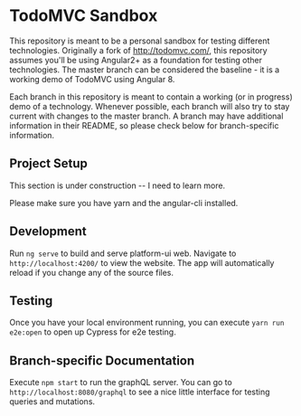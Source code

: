 # TodoMVC Sandbox

This repository is meant to be a personal sandbox for testing different technologies.
Originally a fork of http://todomvc.com/, this repository assumes you'll be using Angular2+ as a foundation for testing other technologies.
The master branch can be considered the baseline - it is a working demo of TodoMVC using Angular 8.

Each branch in this repository is meant to contain a working (or in progress) demo of a technology.
Whenever possible, each branch will also try to stay current with changes to the master branch.
A branch may have additional information in their README, so please check below for branch-specific information.

## Project Setup

This section is under construction -- I need to learn more.

Please make sure you have yarn and the angular-cli installed.

## Development

Run `ng serve` to build and serve platform-ui web. 
Navigate to `http://localhost:4200/` to view the website.
The app will automatically reload if you change any of the source files.

## Testing

Once you have your local environment running, you can execute `yarn run e2e:open` to open up Cypress for e2e testing.

## Branch-specific Documentation

Execute `npm start` to run the graphQL server. 
You can go to `http://localhost:8080/graphql` to see a nice little interface for testing queries and mutations.
